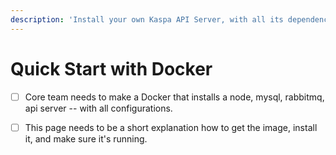 ```yaml
---
description: 'Install your own Kaspa API Server, with all its dependencies'
---
```


# Quick Start with Docker

* [ ] Core team needs to make a Docker that installs a node, mysql, rabbitmq, api server -- with all configurations.
* [ ] This page needs to be a short explanation how to get the image, install it, and make sure it's running.

